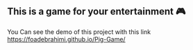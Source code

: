 ## This is a game for your entertainment 🎮
You Can see the demo of this project with this link https://foadebrahimi.github.io/Pig-Game/
